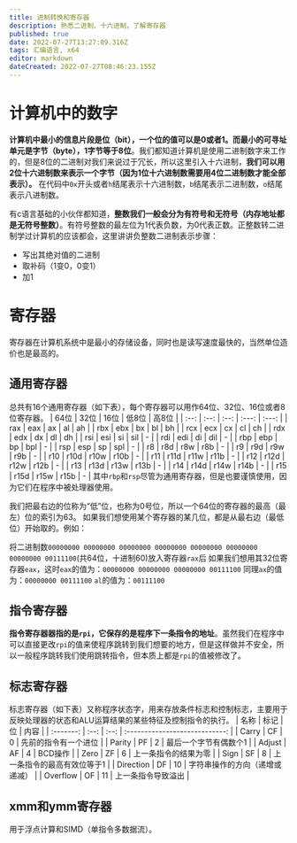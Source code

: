 ```yaml
---
title: 进制转换和寄存器
description: 熟悉二进制、十六进制，了解寄存器
published: true
date: 2022-07-27T13:27:09.316Z
tags: 汇编语言, x64
editor: markdown
dateCreated: 2022-07-27T08:46:23.155Z
---
```


# 计算机中的数字
**计算机中最小的信息片段是位（bit），一个位的值可以是0或者1。而最小的可寻址单元是字节（byte），1字节等于8位**。我们都知道计算机是使用二进制数字来工作的，但是8位的二进制对我们来说过于冗长，所以这里引入十六进制，**我们可以用2位十六进制数来表示一个字节（因为1位十六进制数需要用4位二进制数才能全部表示）。**
在代码中`0x`开头或者`h`结尾表示十六进制数，`b`结尾表示二进制数，`o`结尾表示八进制数。

有c语言基础的小伙伴都知道，**整数我们一般会分为有符号和无符号（内存地址都是无符号整数）**。有符号整数的最左位为1代表负数，为0代表正数。正整数转二进制学过计算机的应该都会，这里讲讲负整数二进制表示步骤：
-  写出其绝对值的二进制
- 取补码（1变0，0变1）
- 加1

# 寄存器
寄存器在计算机系统中是最小的存储设备，同时也是读写速度最快的，当然单位造价也是最高的。

## 通用寄存器
总共有16个通用寄存器（如下表），每个寄存器可以用作64位、32位、16位或者8位寄存器。
| 64位 | 32位 | 16位 | 低8位 | 高8位 |
| :--: | :--: | :--: | :---: | :---: |
| rax  | eax  |  ax  |  al   |  ah   |
| rbx  | ebx  |  bx  |  bl   |  bh   |
| rcx  | ecx  |  cx  |  cl   |  ch   |
| rdx  | edx  |  dx  |  dl   |  dh   |
| rsi  | esi  |  si  |  sil  |   -   |
| rdi  | edi  |  di  |  dil  |   -   |
| rbp  | ebp  |  bp  |  bpl  |   -   |
| rsp  | esp  |  sp  |  spl  |   -   |
|  r8  | r8d  | r8w  |  r8b  |   -   |
|  r9  | r9d  | r9w  |  r9b  |   -   |
| r10  | r10d | r10w | r10b  |   -   |
| r11  | r11d | r11w | r11b  |   -   |
| r12  | r12d | r12w | r12b  |   -   |
| r13  | r13d | r13w | r13b  |   -   |
| r14  | r14d | r14w | r14b  |   -   |
| r15  | r15d | r15w | r15b  |   -   |
其中`rbp`和`rsp`尽管为通用寄存器，但是也要谨慎使用，因为它们在程序中被处理器使用。

我们把最右边的位称为“低”位，也称为0号位，所以一个64位的寄存器的最高（最左）位的索引为63。
如果我们想使用某个寄存器的某几位，都是从最右边（最低位）开始取的。例如：

将二进制数`00000000 00000000 00000000 00000000 00000000 00000000 00000000 00111100`(共64位，十进制60)放入寄存器`rax`后
如果我们想用其32位寄存器`eax`，这时`eax`的值为：`00000000 00000000 00000000 00111100`
同理`ax`的值为：`00000000 00111100`
`al`的值为：`00111100`

## 指令寄存器
**指令寄存器器指的是`rpi`，它保存的是程序下一条指令的地址**。虽然我们在程序中可以直接更改`rpi`的值来使程序跳转到我们想要的地方，但是这样做并不安全，所以一般程序跳转我们使用跳转指令，但本质上都是`rpi`的值被修改了。

## 标志寄存器
标志寄存器（如下表）又称程序状态字，用来存放条件标志和控制标志，主要用于反映处理器的状态和ALU运算结果的某些特征及控制指令的执行。
|   名称    | 标记 |  位  |              内容              |
| :-------: | :--: | :--: | :----------------------------: |
|   Carry   |  CF  |  0   |      先前的指令有一个进位      |
|  Parity   |  PF  |  2   |     最后一个字节有偶数个1      |
|  Adjust   |  AF  |  4   |            BCD操作             |
|   Zero    |  ZF  |  6   |      上一条指令的结果为零      |
|   Sign    |  SF  |  8   |  上一条指令的最高有效位等于1   |
| Direction |  DF  |  10  | 字符串操作的方向（递增或递减） |
| Overflow  |  OF  |  11  |       上一条指令导致溢出       |

## xmm和ymm寄存器
用于浮点计算和SIMD（单指令多数据流）。
